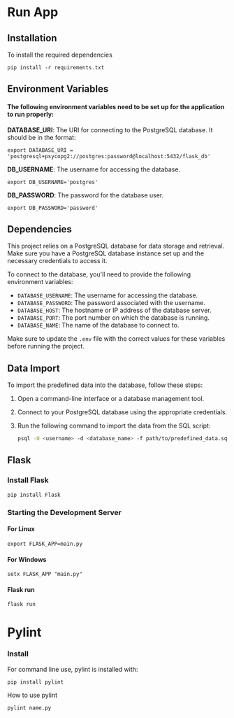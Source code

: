 # Run App

## Installation

To install the required dependencies
        
    pip install -r requirements.txt

## Environment Variables

#### The following environment variables need to be set up for the application to run properly:

**DATABASE_URI**: The URI for connecting to the PostgreSQL database. It should be in the format:

    export DATABASE_URI = 'postgresql+psycopg2://postgres:password@localhost:5432/flask_db' 
**DB_USERNAME**: The username for accessing the database.
    
    export DB_USERNAME='postgres'
**DB_PASSWORD**: The password for the database user.
    
    export DB_PASSWORD='password'


## Dependencies

This project relies on a PostgreSQL database for data storage and retrieval. Make sure you have a PostgreSQL database instance set up and the necessary credentials to access it.

To connect to the database, you'll need to provide the following environment variables:

- `DATABASE_USERNAME`: The username for accessing the database.
- `DATABASE_PASSWORD`: The password associated with the username.
- `DATABASE_HOST`: The hostname or IP address of the database server.
- `DATABASE_PORT`: The port number on which the database is running.
- `DATABASE_NAME`: The name of the database to connect to.

Make sure to update the `.env` file with the correct values for these variables before running the project.


## Data Import

To import the predefined data into the database, follow these steps:

1. Open a command-line interface or a database management tool.
2. Connect to your PostgreSQL database using the appropriate credentials.
3. Run the following command to import the data from the SQL script:

   ```bash
   psql -U <username> -d <database_name> -f path/to/predefined_data.sql


## Flask 

### Install Flask 

    pip install Flask

### Starting the Development Server

#### For Linux
  
    export FLASK_APP=main.py

#### For Windows
  
    setx FLASK_APP "main.py"
    
#### Flask run
  
    flask run



# Pylint

### Install

For command line use, pylint is installed with:

    pip install pylint

How to use pylint
    
    pylint name.py

